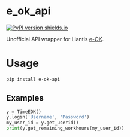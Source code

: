 e_ok_api
========

[![PyPI version shields.io](https://img.shields.io/pypi/v/e_ok_api.svg)](https://pypi.python.org/pypi/e_ok_api/)


Unofficial API wrapper for Liantis [e-OK](https://www.e-ok.be/).

Usage
=====

```bash
pip install e-ok-api
```	
	
Examples
--------
```python
y = TimeEOK()
y.login('Username', 'Password')
my_user_id = y.get_userid()
print(y.get_remaining_workhours(my_user_id))
```
